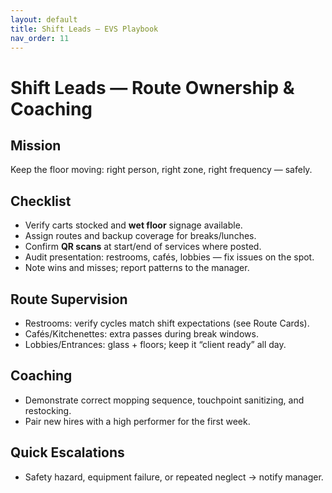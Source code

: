 ```yaml
---
layout: default
title: Shift Leads — EVS Playbook
nav_order: 11
---
```


# Shift Leads — Route Ownership & Coaching

## Mission
Keep the floor moving: right person, right zone, right frequency — safely.

## Checklist
- Verify carts stocked and **wet floor** signage available.
- Assign routes and backup coverage for breaks/lunches.
- Confirm **QR scans** at start/end of services where posted.
- Audit presentation: restrooms, cafés, lobbies — fix issues on the spot.
- Note wins and misses; report patterns to the manager.

## Route Supervision
- Restrooms: verify cycles match shift expectations (see Route Cards).
- Cafés/Kitchenettes: extra passes during break windows.
- Lobbies/Entrances: glass + floors; keep it “client ready” all day.

## Coaching
- Demonstrate correct mopping sequence, touchpoint sanitizing, and restocking.
- Pair new hires with a high performer for the first week.

## Quick Escalations
- Safety hazard, equipment failure, or repeated neglect → notify manager.